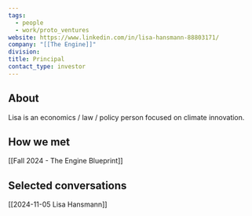 ```yaml
---
tags:
  - people
  - work/proto_ventures
website: https://www.linkedin.com/in/lisa-hansmann-88803171/
company: "[[The Engine]]"
division: 
title: Principal
contact_type: investor
---
```

## About
Lisa is an economics / law / policy person focused on climate innovation. 

## How we met
[[Fall 2024 - The Engine Blueprint]]

## Selected conversations
[[2024-11-05 Lisa Hansmann]]